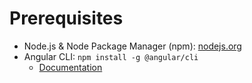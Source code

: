# Prerequisites

- Node.js & Node Package Manager (npm): [nodejs.org](https://nodejs.org/en/)
- Angular CLI: `npm install -g @angular/cli`
  - [Documentation](https://angular.io/cli)

